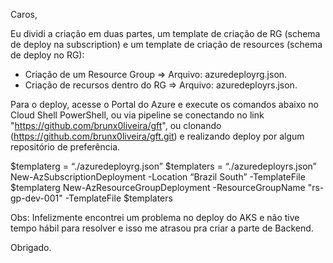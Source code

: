 Caros,

Eu dividi a criação em duas partes, um template de criação de RG (schema de deploy na subscription) e um template de criação de resources (schema de deploy no RG):
 - Criação de um Resource Group => Arquivo: azuredeployrg.json.
 - Criação de recursos dentro do RG => Arquivo: azuredeployrs.json.

Para o deploy, acesse o Portal do Azure e execute os comandos abaixo no Cloud Shell PowerShell, ou via pipeline se conectando no link "https://github.com/brunx0liveira/gft", ou clonando (https://github.com/brunx0liveira/gft.git) e realizando deploy por algum repositório de preferência.

$templaterg = “./azuredeployrg.json”
$templaters = “./azuredeployrs.json”
New-AzSubscriptionDeployment -Location “Brazil South” -TemplateFile $templaterg
New-AzResourceGroupDeployment -ResourceGroupName "rs-gp-dev-001" -TemplateFile $templaters

Obs: Infelizmente encontrei um problema no deploy do AKS e não tive tempo hábil para resolver e isso me atrasou pra criar a parte de Backend.

Obrigado.
